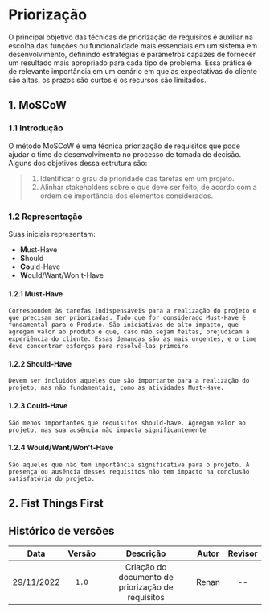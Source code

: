 # Priorização

O principal objetivo das técnicas de priorização de requisitos é auxiliar na escolha das funções ou funcionalidade mais essenciais em um sistema em desenvolvimento, definindo estratégias e parâmetros capazes de fornecer um resultado mais apropriado para cada tipo de problema. Essa prática é de relevante importância em um cenário em que as expectativas do cliente são altas, os prazos são curtos e os recursos são limitados.

## 1. MoSCoW

### 1.1 Introdução

O método MoSCoW é uma técnica priorização de requisitos que pode ajudar o time de desenvolvimento no processo de tomada de decisão. Alguns dos objetivos dessa estrutura são:

>1. Identificar o grau de prioridade das tarefas em um projeto.
>2. Alinhar stakeholders sobre o que deve ser feito, de acordo com a ordem de importância dos elementos considerados.

### 1.2 Representação

Suas iniciais representam:
- **M**ust-Have
- **S**hould
- **Co**uld-Have
- **W**ould/Want/Won't-Have

#### 1.2.1 Must-Have
    Correspondem às tarefas indispensáveis para a realização do projeto e que precisam ser priorizadas. Tudo que for considerado Must-Have é fundamental para o Produto. São iniciativas de alto impacto, que agregam valor ao produto e que, caso não sejam feitas, prejudicam a experiência do cliente. Essas demandas são as mais urgentes, e o time deve concentrar esforços para resolvê-las primeiro. 

#### 1.2.2 Should-Have
    Devem ser incluidos aqueles que são importante para a realização do projeto, mas não fundamentais, como as atividades Must-Have.

#### 1.2.3 Could-Have
    São menos importantes que requisitos should-have. Agregam valor ao projeto, mas sua ausência não impacta significantemente

#### 1.2.4 Would/Want/Won't-Have
    São aqueles que não tem importância significativa para o projeto. A presença ou ausência desses requisitos não tem impacto na conclusão satisfatória do projeto.


## 2. Fist Things First

## Histórico de versões

|    Data    | Versão |                  Descrição                        | Autor | Revisor |
| :--------: | :----: | :-----------------------------------------------: | :---: | :-----: |
| 29/11/2022 | `1.0`  | Criação do documento de priorização de requisitos | Renan |   --    |

